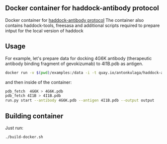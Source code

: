 Docker container for haddock-antibody protocol
-----------------------------------------------
Docker container for [haddock-antibody protocol](https://github.com/haddocking/HADDOCK-antibody-antigen) 
The container also contains haddock-tools, freesasa and additional scripts required to prepare intput for the local version of haddock

Usage
-----

For example, let's prepare data for docking 4G6K antibody (therapeutic antibody binding fragment of gevokizumab) to 4I1B.pdb as antigen.
```bash
docker run -v $(pwd)/examples:/data -i -t quay.io/antonkulaga/haddock-antibody:latest /bin/bash
```
and then inside of the container:
```bash
pdb_fetch  4G6K > 4G6K.pdb
pdb_fetch 4I1B > 4I1B.pdb
run.py start --antibody 4G6K.pdb --antigen 4I1B.pdb --output output
```
Building container
------------------

Just run:
```bash
./build-docker.sh
```